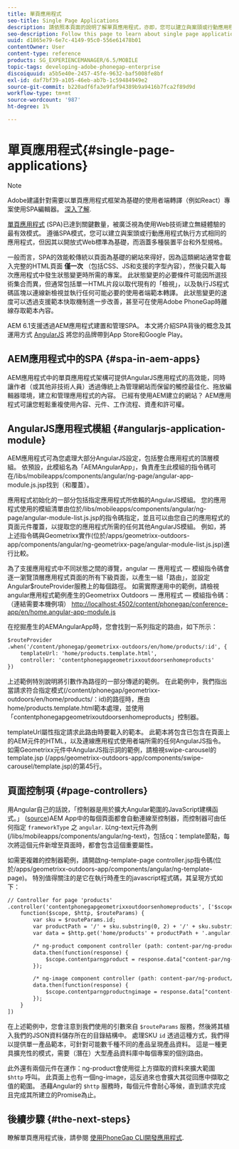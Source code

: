 ```yaml
---
title: 單頁應用程式
seo-title: Single Page Applications
description: 請依照本頁面的說明了解單頁應用程式，亦即，您可以建立與案頭或行動應用程式執行方式相同的應用程式。
seo-description: Follow this page to learn about single page applications, that is, you can create an application that performs identically to a desktop or mobile application.
uuid: d1865e79-6e7c-4149-95c0-556e61478b01
contentOwner: User
content-type: reference
products: SG_EXPERIENCEMANAGER/6.5/MOBILE
topic-tags: developing-adobe-phonegap-enterprise
discoiquuid: a5b5e40e-2457-45fe-9632-baf5008fe8bf
exl-id: daf7bf39-a105-46eb-ab7b-1c59484949e2
source-git-commit: b220adf6fa3e9faf94389b9a9416b7fca2f89d9d
workflow-type: tm+mt
source-wordcount: '987'
ht-degree: 1%

---
```


# 單頁應用程式{#single-page-applications}

>[!NOTE]
>
>Adobe建議針對需要以單頁應用程式框架為基礎的使用者端轉譯（例如React）專案使用SPA編輯器。 [深入了解](/help/sites-developing/spa-overview.md).

[單頁應用程式](https://en.wikipedia.org/wiki/Single-page_application) (SPA)已達到關鍵數量，被廣泛視為使用Web技術建立無縫體驗的最有效模式。 遵循SPA模式，您可以建立與案頭或行動應用程式執行方式相同的應用程式，但因其以開放式Web標準為基礎，而涵蓋多種裝置平台和外型規格。

一般而言，SPA的效能較傳統以頁面為基礎的網站來得好，因為這類網站通常會載入完整的HTML頁面 **僅一次** （包括CSS、JS和支援的字型內容），然後只載入每次應用程式中發生狀態變更時所需的專案。 此狀態變更的必要條件可能因所選技術集合而異，但通常包括單一HTML片段以取代現有的「檢視」，以及執行JS程式碼區塊以連線新檢視並執行任何可能必要的使用者端範本轉譯。 此狀態變更的速度可以透過支援範本快取機制進一步改善，甚至可在使用Adobe PhoneGap時離線存取範本內容。

AEM 6.1支援透過AEM應用程式建置和管理SPA。 本文將介紹SPA背後的概念及其運用方式 [AngularJS](https://angularjs.org/) 將您的品牌帶到App Store和Google Play。

## AEM應用程式中的SPA {#spa-in-aem-apps}

AEM應用程式中的單頁應用程式架構可提供AngularJS應用程式的高效能，同時讓作者（或其他非技術人員）透過傳統上為管理網站而保留的觸控最佳化、拖放編輯器環境，建立和管理應用程式的內容。 已經有使用AEM建立的網站？ AEM應用程式可讓您輕鬆重複使用內容、元件、工作流程、資產和許可權。

## AngularJS應用程式模組 {#angularjs-application-module}

AEM應用程式可為您處理大部分AngularJS設定，包括整合應用程式的頂層模組。 依預設，此模組名為「AEMAngularApp」，負責產生此模組的指令碼可在/libs/mobileapps/components/angular/ng-page/angular-app-module.js.jsp找到（和覆蓋）。

應用程式初始化的一部分包括指定應用程式所依賴的AngularJS模組。 您的應用程式使用的模組清單由位於/libs/mobileapps/components/angular/ng-page/angular-module-list.js.jsp的指令碼指定，並且可以由您自己的應用程式的頁面元件覆蓋，以提取您的應用程式所需的任何其他AngularJS模組。 例如，將上述指令碼與Geometrixx實作(位於/apps/geometrixx-outdoors-app/components/angular/ng-geometrixx-page/angular-module-list.js.jsp)進行比較。

為了支援應用程式中不同狀態之間的導覽，angular — 應用程式 — 模組指令碼會逐一瀏覽頂層應用程式頁面的所有下級頁面，以產生一組「路由」，並設定Angular$routeProvider服務上的每個路徑。 如需實際運用中的範例，請檢視angular應用程式範例產生的Geometrixx Outdoors — 應用程式 — 模組指令碼： （連結需要本機例項） [http://localhost:4502/content/phonegap/conference-app/en/home.angular-app-module.js](http://localhost:4502/content/phonegap/conference-app/en/home.angular-app-module.js)

在挖掘產生的AEMAngularApp時，您會找到一系列指定的路由，如下所示：

```xml
$routeProvider
.when('/content/phonegap/geometrixx-outdoors/en/home/products/:id', {
    templateUrl: 'home/products.template.html',
    controller: 'contentphonegapgeometrixxoutdoorsenhomeproducts'
})
```

上述範例特別說明將引數作為路徑的一部分傳遞的範例。 在此範例中，我們指出當請求符合指定模式(/content/phonegap/geometrixx-outdoors/en/home/products/：id)的路徑時，應由home/products.template.html範本處理，並使用「contentphonegapgeometrixoutdoorsenhomeproducts」控制器。

templateUrl屬性指定請求此路由時要載入的範本。 此範本將包含已包含在頁面上的AEM元件的HTML，以及連線應用程式使用者端所需的任何AngularJS指令。 如需Geometrixx元件中AngularJS指示詞的範例，請檢視swipe-carousel的template.jsp (/apps/geometrixx-outdoors-app/components/swipe-carousel/template.jsp)的第45行。

## 頁面控制項 {#page-controllers}

用Angular自己的話說，「控制器是用於擴大Angular範圍的JavaScript建構函式。」 ([source](https://docs.angularjs.org/guide/controller))AEM App中的每個頁面都會自動連線至控制器，而控制器可由任何指定 `frameworkType` 之 `angular`. 以ng-text元件為例(/libs/mobileapps/components/angular/ng-text)，包括cq：template節點，每次將這個元件新增至頁面時，都會包含這個重要屬性。

如需更複雜的控制器範例，請開啟ng-template-page controller.jsp指令碼(位於/apps/geometrixx-outdoors-app/components/angular/ng-template-page)。 特別值得關注的是它在執行時產生的javascript程式碼，其呈現方式如下：

```xml
// Controller for page 'products'
.controller('contentphonegapgeometrixxoutdoorsenhomeproducts', ['$scope', '$http', '$routeParams',
    function($scope, $http, $routeParams) {
        var sku = $routeParams.id;
        var productPath = '/' + sku.substring(0, 2) + '/' + sku.substring(0, 4) + '/' + sku;
        var data = $http.get('home/products' + productPath + '.angular.json' + cacheKiller);

        /* ng-product component controller (path: content-par/ng-product) */
        data.then(function(response) {
            $scope.contentparngproduct = response.data["content-par/ng-product"].items;
        });

        /* ng-image component controller (path: content-par/ng-product/ng-image) */
        data.then(function(response) {
            $scope.contentparngproductngimage = response.data["content-par/ng-product/ng-image"].items;
        });
    }
])
```

在上述範例中，您會注意到我們使用的引數來自 `$routeParams` 服務，然後將其植入我們的JSON資料儲存所在的目錄結構中。 處理SKU `id` 透過這種方式，我們得以提供單一產品範本，可針對可能數千種不同的產品呈現產品資料。 這是一種更具擴充性的模式，需要（潛在）大型產品資料庫中每個專案的個別路由。

此外還有兩個元件在運作：ng-product會使用從上方擷取的資料來擴大範圍 `$http` 呼叫。 此頁面上也有一個ng-image，這反過來也會擴大其從回應中擷取之值的範圍。 憑藉Angular的 `$http` 服務時，每個元件會耐心等候，直到請求完成且完成其所建立的Promise為止。

## 後續步驟 {#the-next-steps}

瞭解單頁應用程式後，請參閱 [使用PhoneGap CLI開發應用程式](/help/mobile/phonegap-apps-pg-cli.md).
